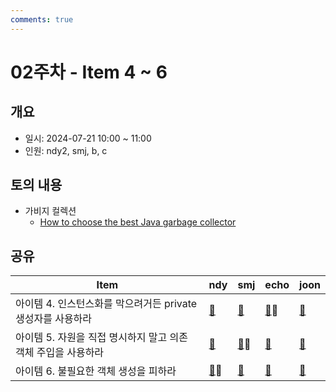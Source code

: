 ```yaml
---
comments: true
---
```

# 02주차 - Item 4 ~ 6

## 개요

- 일시: 2024-07-21 10:00 ~ 11:00
- 인원: ndy2, smj, b, c

## 토의 내용

- 가비지 컬렉션
  - [How to choose the best Java garbage collector](https://developers.redhat.com/articles/2021/11/02/how-choose-best-java-garbage-collector#)

## 공유

| Item                                  | ndy                                | smj                                               | echo                                  | joon                                                                                                                                                           |
| ------------------------------------- | ---------------------------------- | ------------------------------------------------- | ------------------------------------- | -------------------------------------------------------------------------------------------------------------------------------------------------------------- |
| 아이템 4. 인스턴스화를 막으려거든 private 생성자를 사용하라 | [📄](../chapter02/item04/ndy.md)   | [📄](https://shinminjin.github.io/posts/item4/)   | [📄](../chapter02/item04/sudong.md)📢 | [📄](https://app.gitbook.com/o/f1ibWIOWJeUMovCa39QR/s/fV6clXG953LqFieNgWUf/books/effective-java/item-4.-enforce-noninstantiability-with-a-private-constructor) |
| 아이템 5. 자원을 직접 명시하지 말고 의존 객체 주입을 사용하라  | [📄](../chapter02/item05/ndy.md)   | [📄](https://shinminjin.github.io/posts/item5/)📢 | [📄](../chapter02/item05/sudong.md)   | [📄](https://app.gitbook.com/o/f1ibWIOWJeUMovCa39QR/s/fV6clXG953LqFieNgWUf/books/effective-java/item-5.-prefer-dependency-injection-to-hardwiring-resources)   |
| 아이템 6. 불필요한 객체 생성을 피하라                | [📄](../chapter02/item06/ndy.md)📢 | [📄](https://shinminjin.github.io/posts/item6/)   | [📄](../chapter02/item06/sudong.md)   | [📄](https://app.gitbook.com/o/f1ibWIOWJeUMovCa39QR/s/fV6clXG953LqFieNgWUf/books/effective-java/item-6.-avoid-creating-unnecessary-objects)                    |


